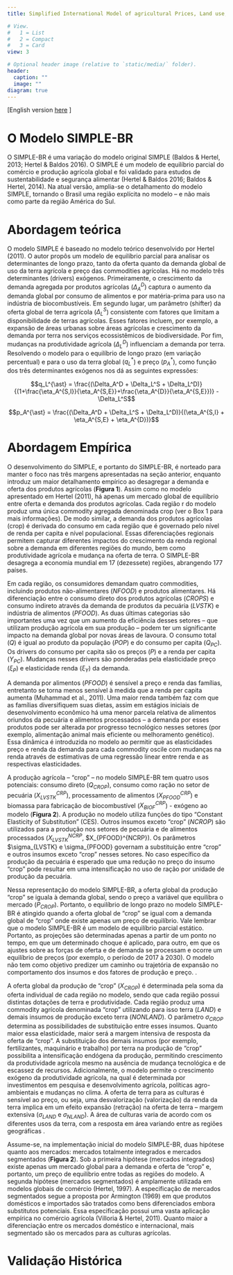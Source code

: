 ```yaml
---
title: Simplified International Model of agricultural Prices, Land use, and the Environment - Brazil

# View.
#   1 = List
#   2 = Compact
#   3 = Card
view: 3

# Optional header image (relative to `static/media/` folder).
header:
  caption: ""
  image: ""
diagram: true
---
```

[English version [here](http://cicerolima.com/SIMPLEBR-eng/) ]

# O Modelo SIMPLE-BR
O SIMPLE-BR é uma variação do modelo original SIMPLE (Baldos & Hertel, 2013; Hertel & Baldos 2016). O SIMPLE é um modelo de equilíbrio parcial do comércio e produção agrícola global e foi validado para estudos de sustentabilidade e segurança alimentar (Hertel & Baldos 2016; Baldos & Hertel, 2014). Na atual versão, amplia-se o detalhamento do modelo SIMPLE, tornando o Brasil uma região explícita no modelo – e não mais como parte da região América do Sul.

# Abordagem teórica
O modelo SIMPLE é baseado no modelo teórico desenvolvido por Hertel (2011). O autor propôs um modelo de equilíbrio parcial para analisar os determinantes de longo prazo, tanto da oferta quanto da demanda global de uso da terra agrícola e preço das commodities agrícolas. Há no modelo três determinantes (drivers) exógenos. Primeiramente, o crescimento da demanda agregada por produtos agrícolas ($\Delta_A^D$) captura o aumento da demanda global por consumo de alimentos e por matéria-prima para uso na indústria de biocombustíveis. Em segundo lugar, um parâmetro (shifter) da oferta global de terra agrícola ($\Delta_L^S$) consistente com fatores que limitam a disponibilidade de terras agrícolas. Esses fatores incluem, por exemplo, a expansão de áreas urbanas sobre áreas agrícolas e crescimento da demanda por terra nos serviços ecossistêmicos de biodiversidade. Por fim, mudanças na produtividade agrícola ($\Delta_L^D$) influenciam a demanda por terra. Resolvendo o modelo para o equilíbrio de longo prazo (em variação percentual) e para o uso da terra global ($q_L^{\ast}$)  e preço ($p_A^{\ast}$), como função dos três determinantes exógenos nos dá as seguintes expressões:

$$q_L^{\ast} = \frac{(\Delta_A^D + \Delta_L^S + \Delta_L^D)}{(1+\frac{\eta_A^{S,I}}{\eta_A^{S,E}}+\frac{\eta_A^{D}}{\eta_A^{S,E}})} - \Delta_L^S$$

$$p_A^{\ast} = \frac{(\Delta_A^D + \Delta_L^S + \Delta_L^D)}{(\eta_A^{S,I} + \eta_A^{S,E} + \eta_A^{D})}$$

# Abordagem Empírica
O desenvolvimento do SIMPLE, e portanto do SIMPLE-BR, é norteado para manter o foco nas três margens apresentadas na seção anterior, enquanto introduz um maior detalhamento empírico ao desagregar a demanda e oferta dos produtos agrícolas (**Figura 1**). Assim como no modelo apresentado em Hertel (2011), há apenas um mercado global de equilíbrio entre oferta e demanda dos produtos agrícolas. Cada região  r do modelo produz uma única commodity agregada denominada crop (ver o Box 1 para mais informações). De modo similar, a demanda dos produtos agrícolas (crop) é derivada do consumo em cada região que é governado pelo nível de renda per capita  e nível populacional. Essas diferenciações regionais permitem capturar diferentes impactos do crescimento da renda regional sobre a demanda em diferentes regiões do mundo, bem como produtividade agrícola e mudança na oferta de terra. O SIMPLE-BR desagrega a economia mundial em 17 (dezessete) regiões, abrangendo 177 países.

Em cada região, os consumidores demandam quatro commodities, incluindo produtos não-alimentares ($NFOOD$) e produtos alimentares. Há diferenciação entre o consumo direto dos produtos agrícolas ($CROPS$) e consumo indireto através da demanda de produtos da pecuária ($LVSTK$) e indústria de alimentos ($PFOOD$). As duas últimas categorias são importantes uma vez que um aumento da eficiência desses setores – que utilizam produção agrícola em sua produção – podem ter um significante impacto na demanda global por novas áreas de lavoura. O consumo total ($Q$) é igual ao produto da população ($POP$) e do consumo per capita ($Q_{PC}$). Os drivers do consumo per capita são os preços ($P$) e a renda per capita ($Y_{PC}$). Mudanças nesses drivers são ponderadas pela elasticidade preço ($\xi_P$) e elasticidade renda ($\xi_Y$) da demanda.

A demanda por alimentos ($PFOOD$) é sensível a preço e renda das famílias, entretanto se torna menos sensível à medida que a renda per capita aumenta (Muhammad et al., 2011). Uma maior renda também faz com que as famílias diversifiquem suas dietas, assim em estágios iniciais de desenvolvimento econômico há uma menor parcela relativa de alimentos oriundos da pecuária e alimentos processados – a demanda por esses produtos pode ser alterada por progresso tecnológico nesses setores (por exemplo, alimentação animal mais eficiente ou melhoramento genético). Essa dinâmica é introduzida no modelo ao permitir que as elasticidades preço e renda da demanda para cada commodity oscile com mudanças na renda através de estimativas de uma regressão linear entre renda e as respectivas elasticidades.

A produção agrícola – “crop” – no modelo SIMPLE-BR tem quatro usos potenciais: consumo direto ($Q_{CROP}$), consumo como ração no setor de pecuária ($X_{LVSTK}^{CRP}$), processamento de alimentos ($X_{PFOOD}^{CRP}$) e biomassa para fabricação de biocombustível ($X_{BIOF}^{CRP}$) - exógeno ao modelo (**Figura 2**). A produção no modelo utiliza funções do tipo “Constant Elasticity of Substitution” (CES). Outros insumos exceto “crop” ($NCROP$) são utilizados para a produção nos setores de pecuária e de alimentos processados ($X_{LVSTK}^{NCRP}$, $X_{PFOOD}^{NCRP}). Os parâmetros $\sigma_{LVSTK} e \sigma_{PFOOD} governam a substituição entre “crop” e outros insumos exceto “crop” nesses setores. No caso específico da produção da pecuária é esperado que uma redução no preço do insumo “crop” pode resultar em uma intensificação no uso de ração por unidade de produção da pecuária.

Nessa representação do modelo SIMPLE-BR, a oferta global da produção “crop” se iguala à demanda global, sendo o preço a variável que equilibra o mercado ($P_{CROP}$). Portanto, o equilíbrio de longo prazo no modelo SIMPLE-BR é atingido quando a oferta global de “crop” se igual com a demanda global de “crop” onde existe apenas um preço de equilíbrio. Vale lembrar que o modelo SIMPLE-BR é um modelo de equilíbrio parcial estático. Portanto, as projeções são determinadas apenas a partir de um ponto no tempo, em que um determinado choque é aplicado, para outro, em que os ajustes sobre as forças de oferta e de demanda se processam e ocorre um equilíbrio de preços (por exemplo, o período de 2017 à 2030). O modelo não tem como objetivo predizer um caminho ou trajetória de expansão no comportamento dos insumos e dos fatores de produção e preço.  .

A oferta global da produção de “crop” ($X_{CROP}$) é determinada pela soma da oferta individual de cada região no modelo, sendo que cada região possui distintas dotações de terra e produtividade. Cada região produz uma commodity agrícola denominada “crop” utilizando para isso terra ($LAND$) e demais insumos de produção exceto terra ($NONLAND$). O parâmetro $\sigma_{CROP}$ determina as possibilidades de substituição entre esses insumos. Quanto maior essa elasticidade, maior será a margem intensiva de resposta da oferta de “crop”. A substituição dos demais insumos (por exemplo, fertilizantes, maquinário e trabalho) por terra na produção de “crop” possibilita a intensificação endógena da produção, permitindo crescimento da produtividade agrícola mesmo na ausência de mudança tecnológica e de escassez de recursos. Adicionalmente, o modelo permite o crescimento exógeno da produtividade agrícola, na qual é determinada por investimentos em pesquisa e desenvolvimento agrícola, políticas agro-ambientais e mudanças no clima. A oferta de terra para as culturas é sensível ao preço, ou seja, uma desvalorização (valorização) da renda da terra implica em um efeito expansão (retração) na oferta de terra – margem extensiva ($\sigma_{LAND}$ e $\sigma_{NLAND}$). A área de culturas varia de acordo com os diferentes usos da terra, com a resposta em área variando entre as regiões geográficas  .

Assume-se, na implementação inicial do modelo SIMPLE-BR, duas hipótese quanto aos mercados: mercados totalmente integrados e mercados segmentados (**Figura 2**). Sob a primeira hipótese (mercados integrados) existe apenas um mercado global para a demanda e oferta de “crop” e, portanto, um preço de equilíbrio entre todas as regiões do modelo. A segunda hipótese (mercados segmentados) é amplamente utilizada em modelos globais de comércio (Hertel, 1997). A especificação de mercados segmentados segue a proposta por Armington (1969) em que produtos domésticos e importados são tratados como bens diferenciados embora substitutos potenciais. Essa especificação possui uma vasta aplicação empírica no comércio agrícola (Villoria & Hertel, 2011). Quanto maior a diferenciação entre os mercados doméstico e internacional, mais segmentado são os mercados para as culturas agrícolas.




# Validação Histórica

#
